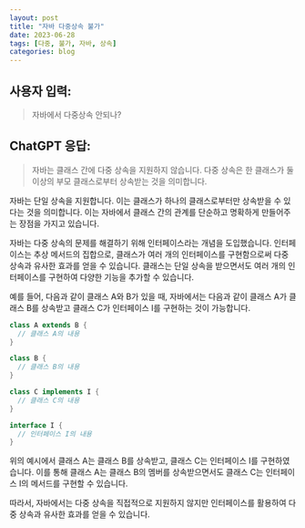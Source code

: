 ```yaml
---
layout: post
title: "자바 다중상속 불가"
date: 2023-06-28
tags: [다중, 불가, 자바, 상속]
categories: blog
---
```


## 사용자 입력:
> 자바에서 다중상속 안되나?

## ChatGPT 응답:
> 자바는 클래스 간에 다중 상속을 지원하지 않습니다. 다중 상속은 한 클래스가 둘 이상의 부모 클래스로부터 상속받는 것을 의미합니다. 

자바는 단일 상속을 지원합니다. 이는 클래스가 하나의 클래스로부터만 상속받을 수 있다는 것을 의미합니다. 이는 자바에서 클래스 간의 관계를 단순하고 명확하게 만들어주는 장점을 가지고 있습니다. 

자바는 다중 상속의 문제를 해결하기 위해 인터페이스라는 개념을 도입했습니다. 인터페이스는 추상 메서드의 집합으로, 클래스가 여러 개의 인터페이스를 구현함으로써 다중 상속과 유사한 효과를 얻을 수 있습니다. 클래스는 단일 상속을 받으면서도 여러 개의 인터페이스를 구현하여 다양한 기능을 추가할 수 있습니다.

예를 들어, 다음과 같이 클래스 A와 B가 있을 때, 자바에서는 다음과 같이 클래스 A가 클래스 B를 상속받고 클래스 C가 인터페이스 I를 구현하는 것이 가능합니다.

```java
class A extends B {
  // 클래스 A의 내용
}

class B {
  // 클래스 B의 내용
}

class C implements I {
  // 클래스 C의 내용
}

interface I {
  // 인터페이스 I의 내용
}
```

위의 예시에서 클래스 A는 클래스 B를 상속받고, 클래스 C는 인터페이스 I를 구현하였습니다. 이를 통해 클래스 A는 클래스 B의 멤버를 상속받으면서도 클래스 C는 인터페이스 I의 메서드를 구현할 수 있습니다.

따라서, 자바에서는 다중 상속을 직접적으로 지원하지 않지만 인터페이스를 활용하여 다중 상속과 유사한 효과를 얻을 수 있습니다.

